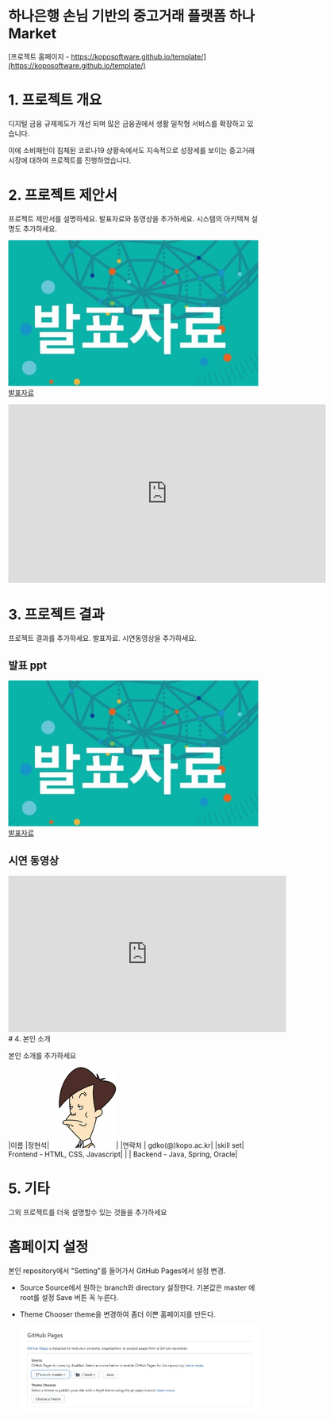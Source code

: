 # 하나은행 손님 기반의 중고거래 플랫폼 하나 Market

[프로젝트 홈페이지 - https://koposoftware.github.io/template/](https://koposoftware.github.io/template/)

# 1. 프로젝트 개요

디지털 금융 규제제도가 개선 되며 많은 금융권에서 생활 밀착형 서비스를 확장하고 있습니다.

이에 소비패턴이 침체된 코로나19 상황속에서도 지속적으로 성장세를 보이는 중고거래 시장에 대하여 프로젝트를 진행하였습니다.

# 2. 프로젝트 제안서

프로젝트 제안서를 설명하세요. 발표자료와 동영상을 추가하세요. 시스템의 아키텍쳐 설명도 추가하세요.

   <img src="ppt.jpg"/>[발표자료](/project.pptx)<br>
   <iframe id="ytplayer" type="text/html" width="640" height="360" src="https://www.youtube.com/embed/6LxbdIjWP04" frameborder="0"></iframe>
 

# 3. 프로젝트 결과
프로젝트 결과를 추가하세요. 발표자료. 시연동영상을 추가하세요.

## 발표 ppt 
   <img src="ppt.jpg"/>[발표자료](/project.pptx)<br>

## 시연 동영상 

  <iframe width="560" height="315" src="https://www.youtube.com/embed/545i6T03EvU" title="YouTube video player" frameborder="0" allow="accelerometer; autoplay; clipboard-write; encrypted-media; gyroscope; picture-in-picture" allowfullscreen></iframe>
# 4. 본인 소개

본인 소개를 추가하세요

|이름 |정현석|![gdKO](/gdko.jpg)|
|연락처 | gdko(@)kopo.ac.kr|
|skill set| Frontend - HTML, CSS, Javascript|
| | Backend - Java, Spring, Oracle|


# 5. 기타
그외 프로젝트를 더욱 설명할수 있는 것들을 추가하세요

# 홈페이지 설정
 본인 repository에서 "Setting"를 들어가서 GitHub Pages에서 설정 변경.
* Source
 Source에서 원하는 branch와 directory 설정한다. 
 기본값은 master 에 root를 설정 
 Save 버튼 꼭 누른다.
 
 * Theme Chooser
 theme을 변경하여 좀더 이쁜 홈페이지를 만든다.
   
   <img src="homepage.JPG"/><br>
   
 
